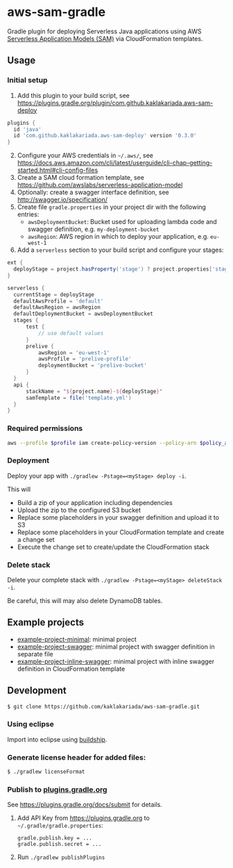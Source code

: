 # aws-sam-gradle
Gradle plugin for deploying Serverless Java applications using AWS [Serverless Application Models (SAM)](https://github.com/awslabs/serverless-application-model) via CloudFormation templates.

## Usage

### Initial setup

1. Add this plugin to your build script, see https://plugins.gradle.org/plugin/com.github.kaklakariada.aws-sam-deploy

  ```groovy
plugins {
	id 'java'
	id 'com.github.kaklakariada.aws-sam-deploy' version '0.3.0'
}
```
2. Configure your AWS credentials in `~/.aws/`, see https://docs.aws.amazon.com/cli/latest/userguide/cli-chap-getting-started.html#cli-config-files
3. Create a SAM cloud formation template, see https://github.com/awslabs/serverless-application-model
4. Optionally: create a swagger interface definition, see http://swagger.io/specification/
5. Create file `gradle.properties` in your project dir with the following entries:
   * `awsDeploymentBucket`: Bucket used for uploading lambda code and swagger definition, e.g. `my-deployment-bucket`
   * `awsRegion`: AWS region in which to deploy your application, e.g. `eu-west-1`
6. Add a `serverless` section to your build script and configure your stages:

  ```groovy
ext {
	deployStage = project.hasProperty('stage') ? project.properties['stage'] : 'test'
}

serverless {
	currentStage = deployStage
	defaultAwsProfile = 'default'
	defaultAwsRegion = awsRegion
	defaultDeploymentBucket = awsDeploymentBucket
	stages {
		test {
			// use default values
		}
		prelive {
			awsRegion = 'eu-west-1'
			awsProfile = 'prelive-profile'
			deploymentBucket = 'prelive-bucket'
		}
	}
	api {
		stackName = "${project.name}-${deployStage}"
		samTemplate = file('template.yml')
	}
}
```

### Required permissions

```bash
aws --profile $profile iam create-policy-version --policy-arn $policy_arn --policy-document file://iam-deploy-policy.json --set-as-default
```

### Deployment

Deploy your app with `./gradlew -Pstage=<myStage> deploy -i`.

This will
* Build a zip of your application including dependencies
* Upload the zip to the configured S3 bucket
* Replace some placeholders in your swagger definition and upload it to S3
* Replace some placeholders in your CloudFormation template and create a change set
* Execute the change set to create/update the CloudFormation stack

### Delete stack

Delete your complete stack with `./gradlew -Pstage=<myStage> deleteStack -i`.

Be careful, this will may also delete DynamoDB tables.

## Example projects
* [example-project-minimal](https://github.com/kaklakariada/aws-sam-gradle/tree/master/example-project-minimal): minimal project
* [example-project-swagger](https://github.com/kaklakariada/aws-sam-gradle/tree/master/example-project-swagger): minimal project with swagger definition in separate file
* [example-project-inline-swagger](https://github.com/kaklakariada/aws-sam-gradle/tree/master/example-project-inline-swagger): minimal project with inline swagger definition in CloudFormation template

## Development

```bash
$ git clone https://github.com/kaklakariada/aws-sam-gradle.git
```

### Using eclipse

Import into eclipse using [buildship](https://projects.eclipse.org/projects/tools.buildship).

### Generate license header for added files:

```bash
$ ./gradlew licenseFormat
```
### Publish to [plugins.gradle.org](https://plugins.gradle.org)

See https://plugins.gradle.org/docs/submit for details.

1. Add API Key from https://plugins.gradle.org to `~/.gradle/gradle.properties`:

    ```
    gradle.publish.key = ...
    gradle.publish.secret = ...
    ```
2. Run `./gradlew publishPlugins`
